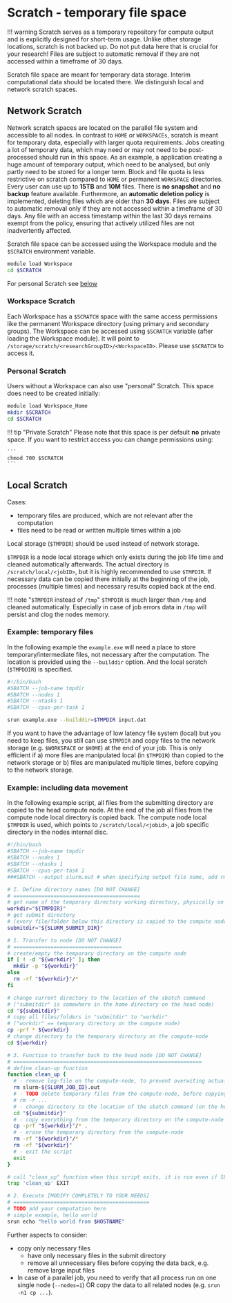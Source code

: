 # Scratch - temporary file space

!!! warning
    Scratch serves as a temporary repository for compute output and is explicitly designed for short-term usage. Unlike other storage locations, scratch is not backed up. Do not put data here that is crucial for your research!
    Files are subject to automatic removal if they are not accessed within a timeframe of 30 days.

Scratch file space are meant for temporary data storage. Interim computational data should be located there. 
We distinguish local and network scratch spaces. 

## Network Scratch
Network scratch spaces are located on the parallel file system and accessible to all nodes. In contrast to `HOME` or `WORKSPACEs`, scratch is meant for temporary data, especially with larger quota requirements. 
Jobs creating a lot of temporary data, which may need or may not need to be post-processed should run in this space. As an example, a application creating a huge amount of temporary output, which need to be analysed, but only partly need to be stored for a longer term.
Block and file quota is less restrictive on scratch compared to `HOME` or permanent `WORKSPACE` directories. Every user can use up to **15TB** and **10M** files. There is **no snapshot** and **no backup** feature available. Furthermore, an **automatic deletion policy** is implemented, deleting files which are older than **30 days**. Files are subject to automatic removal only if they are not accessed within a timeframe of 30 days. Any file with an access timestamp within the last 30 days remains exempt from the policy, ensuring that actively utilized files are not inadvertently affected.

Scratch file space can be accessed using the Workspace module and the `$SCRATCH` environment variable. 

```BASH
module load Workspace
cd $SCRATCH
```

For personal Scratch see [below](scratch.md#peronal-scratch)

### Workspace Scratch
Each Workspace has a `$SCRATCH` space with the same access permissions like the permanent Workspace directory (using primary and secondary groups). The Workspace can be accessed using `$SCRATCH` variable (after loading the Workspace module). It will point to `/storage/scratch/<researchGroupID>/<WorkspaceID>`. Please use `$SCRATCH` to access it. 

### Personal Scratch

Users without a Workspace can also use "personal" Scratch. This space does need to be created initially:
```BASH
module load Workspace_Home
mkdir $SCRATCH
cd $SCRATCH
```

!!! tip "Private Scratch"
    Please note that this space is per default **no** private space. If you want to restrict access you can change permissions using:

    ```
    chmod 700 $SCRATCH
    ```

## Local Scratch

Cases:

- temporary files are produced, which are not relevant after the computation
- files need to be read or written multiple times within a job

Local storage (`$TMPDIR`) should be used instead of network storage. 

`$TMPDIR` is a node local storage which only exists during the job life time and cleaned automatically afterwards. The actual directory is `/scratch/local/<jobID>`, but it is highly recommended to use `$TMPDIR`. 
If necessary data can be copied there initially at the beginning of the job, processes (multiple times) and necessary results copied back at the end. 

!!! note "`$TMPDIR` instead of `/tmp`"
    `$TMPDIR` is much larger than `/tmp` and cleaned automatically. Especially in case of job errors data in `/tmp` will persist and clog the nodes memory. 

### Example: temporary files

In the following example the `example.exe` will need a place to store temporary/intermediate files, not necessary after the computation. The location is provided using the `--builddir` option. And the local scratch (`$TMPDDIR`) is specified. 

```Bash
#!/bin/bash
#SBATCH --job-name tmpdir
#SBATCH --nodes 1
#SBATCH --ntasks 1
#SBATCH --cpus-per-task 1

srun example.exe --builddir=$TMPDIR input.dat
```

If you want to have the advantage of low latency file system (local) but you need to keep files, you still can use `$TMPDIR` and copy files to the network storage (e.g. `$WORKSPACE` or `$HOME`) at the end of your job. This is only efficient if a) more files are manipulated local (in `$TMPDIR`) than copied to the network storage or b) files are manipulated multiple times, before copying to the network storage.

### Example: including data movement
In the following example script, all files from the submitting directory are copied to the head compute node. At the end of the job all files from the compute node local directory is copied back. The compute node local `$TMPDIR` is used, which points to `/scratch/local/<jobid>`, a job specific directory in the nodes internal disc.

```Bash
#!/bin/bash
#SBATCH --job-name tmpdir
#SBATCH --nodes 1
#SBATCH --ntasks 1
#SBATCH --cpus-per-task 1
###SBATCH --output slurm.out # when specifying output file name, add rm slurm.out in cleanup function

# I. Define directory names [DO NOT CHANGE]
# =========================================
# get name of the temporary directory working directory, physically on the compute-node
workdir="${TMPDIR}"
# get submit directory
# (every file/folder below this directory is copied to the compute node)
submitdir="${SLURM_SUBMIT_DIR}"

# 1. Transfer to node [DO NOT CHANGE]
# ===================================
# create/empty the temporary directory on the compute node
if [ ! -d "${workdir}" ]; then
  mkdir -p "${workdir}"
else
  rm -rf "${workdir}"/*
fi

# change current directory to the location of the sbatch command
# ("submitdir" is somewhere in the home directory on the head node)
cd "${submitdir}"
# copy all files/folders in "submitdir" to "workdir"
# ("workdir" == temporary directory on the compute node)
cp -prf * ${workdir}
# change directory to the temporary directory on the compute-node
cd ${workdir}

# 3. Function to transfer back to the head node [DO NOT CHANGE]
# =============================================================
# define clean-up function
function clean_up {
  # - remove log-file on the compute-node, to prevent overwiting actual output with empty file
  rm slurm-${SLURM_JOB_ID}.out
  # - TODO delete temporary files from the compute-node, before copying. Prevent copying unnecessary files.
  # rm -r ...
  # - change directory to the location of the sbatch command (on the head node)
  cd "${submitdir}"
  # - copy everything from the temporary directory on the compute-node
  cp -prf "${workdir}"/* .
  # - erase the temporary directory from the compute-node
  rm -rf "${workdir}"/*
  rm -rf "${workdir}"
  # - exit the script
  exit
}

# call "clean_up" function when this script exits, it is run even if SLURM cancels the job
trap 'clean_up' EXIT

# 2. Execute [MODIFY COMPLETELY TO YOUR NEEDS]
# ============================================
# TODO add your computation here
# simple example, hello world
srun echo "hello world from $HOSTNAME"
```

Further aspects to consider:

- copy only necessary files
    + have only necessary files in the submit directory
    + remove all unnecessary files before copying the data back, e.g. remove large input files
- In case of a parallel job, you need to verify that all process run on one single node (`--nodes=1`) OR copy the data to all related nodes (e.g. `srun -n1 cp ...`).
